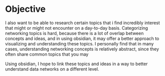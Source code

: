 # Objective
I also want to be able to research certain topics that i find incredibly interest that might or might not encounter on a day-to-day basis. Categorizing networking topics is hard, because there is a lot of overlap between concepts and ideas, and in using obsidian, it may offer a better approach to visualizing and understanding these topics. I personally find that in many cases, understanding networking concepts is relatively abstract, since they often share common topics that you may

Using obsidian, I hope to link these topics and ideas in a way to better understand data networks on a different level. 

